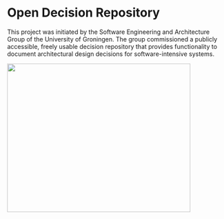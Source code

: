 # Open Decision Repository #
This project was initiated by the Software Engineering and Architecture Group of the University of Groningen. The group commissioned a publicly accessible, freely usable decision repository that provides functionality to document architectural design decisions for software-intensive systems.

<a href='http://www.youtube.com/watch?feature=player_embedded&v=hZd26WLHgbY' target='_blank'><img src='http://img.youtube.com/vi/hZd26WLHgbY/0.jpg' width='425' height=344 /></a>